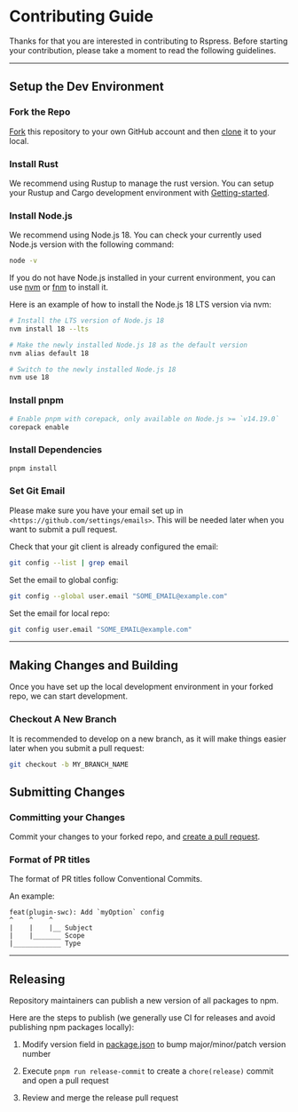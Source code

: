 # Contributing Guide

Thanks for that you are interested in contributing to Rspress. Before starting your contribution, please take a moment to read the following guidelines.

---

## Setup the Dev Environment

### Fork the Repo

[Fork](https://help.github.com/articles/fork-a-repo/) this repository to your
own GitHub account and then [clone](https://help.github.com/articles/cloning-a-repository/) it to your local.

### Install Rust

We recommend using Rustup to manage the rust version. You can setup your Rustup and Cargo development environment with [Getting-started](https://www.rust-lang.org/learn/get-started).

### Install Node.js

We recommend using Node.js 18. You can check your currently used Node.js version with the following command:

```bash
node -v
```

If you do not have Node.js installed in your current environment, you can use [nvm](https://github.com/nvm-sh/nvm) or [fnm](https://github.com/Schniz/fnm) to install it.

Here is an example of how to install the Node.js 18 LTS version via nvm:

```bash
# Install the LTS version of Node.js 18
nvm install 18 --lts

# Make the newly installed Node.js 18 as the default version
nvm alias default 18

# Switch to the newly installed Node.js 18
nvm use 18
```

### Install pnpm

```sh
# Enable pnpm with corepack, only available on Node.js >= `v14.19.0`
corepack enable
```

### Install Dependencies

```sh
pnpm install
```

### Set Git Email

Please make sure you have your email set up in `<https://github.com/settings/emails>`. This will be needed later when you want to submit a pull request.

Check that your git client is already configured the email:

```sh
git config --list | grep email
```

Set the email to global config:

```sh
git config --global user.email "SOME_EMAIL@example.com"
```

Set the email for local repo:

```sh
git config user.email "SOME_EMAIL@example.com"
```

---

## Making Changes and Building

Once you have set up the local development environment in your forked repo, we can start development.

### Checkout A New Branch

It is recommended to develop on a new branch, as it will make things easier later when you submit a pull request:

```sh
git checkout -b MY_BRANCH_NAME
```

## Submitting Changes

### Committing your Changes

Commit your changes to your forked repo, and [create a pull request](https://help.github.com/articles/creating-a-pull-request/).

### Format of PR titles

The format of PR titles follow Conventional Commits.

An example:

```
feat(plugin-swc): Add `myOption` config
^    ^    ^
|    |    |__ Subject
|    |_______ Scope
|____________ Type
```

---

## Releasing

Repository maintainers can publish a new version of all packages to npm.

Here are the steps to publish (we generally use CI for releases and avoid publishing npm packages locally):

1. Modify version field in [package.json](./package.json) to bump major/minor/patch version number

2. Execute `pnpm run release-commit` to create a `chore(release)` commit and open a pull request

3. Review and merge the release pull request

